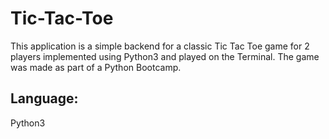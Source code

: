 # Tic-Tac-Toe

This application is a simple backend for a classic Tic Tac Toe game for 2 players implemented using Python3 and played on the Terminal.
The game was made as part of a Python Bootcamp.

## Language:

Python3
